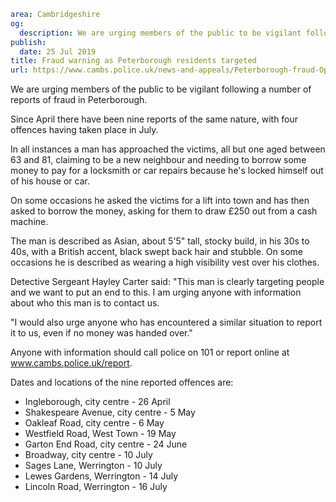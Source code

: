 ```yaml
area: Cambridgeshire
og:
  description: We are urging members of the public to be vigilant following a number of reports of fraud in Peterborough.
publish:
  date: 25 Jul 2019
title: Fraud warning as Peterborough residents targeted
url: https://www.cambs.police.uk/news-and-appeals/Peterborough-fraud-Op-Anlaby
```

We are urging members of the public to be vigilant following a number of reports of fraud in Peterborough.

Since April there have been nine reports of the same nature, with four offences having taken place in July.

In all instances a man has approached the victims, all but one aged between 63 and 81, claiming to be a new neighbour and needing to borrow some money to pay for a locksmith or car repairs because he's locked himself out of his house or car.

On some occasions he asked the victims for a lift into town and has then asked to borrow the money, asking for them to draw £250 out from a cash machine.

The man is described as Asian, about 5'5" tall, stocky build, in his 30s to 40s, with a British accent, black swept back hair and stubble. On some occasions he is described as wearing a high visibility vest over his clothes.

Detective Sergeant Hayley Carter said: "This man is clearly targeting people and we want to put an end to this. I am urging anyone with information about who this man is to contact us.

"I would also urge anyone who has encountered a similar situation to report it to us, even if no money was handed over."

Anyone with information should call police on 101 or report online at www.cambs.police.uk/report.

Dates and locations of the nine reported offences are:

 * Ingleborough, city centre - 26 April
 * Shakespeare Avenue, city centre - 5 May
 * Oakleaf Road, city centre - 6 May
 * Westfield Road, West Town - 19 May
 * Garton End Road, city centre - 24 June
 * Broadway, city centre - 10 July
 * Sages Lane, Werrington - 10 July
 * Lewes Gardens, Werrington - 14 July
 * Lincoln Road, Werrington - 16 July

